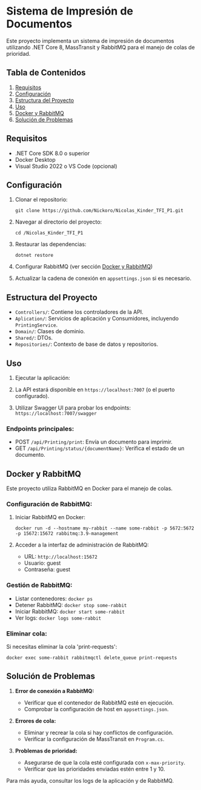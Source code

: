 # Sistema de Impresión de Documentos

Este proyecto implementa un sistema de impresión de documentos utilizando .NET Core 8, MassTransit y RabbitMQ para el manejo de colas de prioridad.

## Tabla de Contenidos

1. [Requisitos](#requisitos)
2. [Configuración](#configuración)
3. [Estructura del Proyecto](#estructura-del-proyecto)
4. [Uso](#uso)
5. [Docker y RabbitMQ](#docker-y-rabbitmq)
6. [Solución de Problemas](#solución-de-problemas)

## Requisitos

- .NET Core SDK 8.0 o superior
- Docker Desktop
- Visual Studio 2022 o VS Code (opcional)

## Configuración

1. Clonar el repositorio:
   ```
   git clone https://github.com/Nickoro/Nicolas_Kinder_TFI_P1.git
   ```

2. Navegar al directorio del proyecto:
   ```
   cd /Nicolas_Kinder_TFI_P1
   ```

3. Restaurar las dependencias:
   ```
   dotnet restore
   ```

4. Configurar RabbitMQ (ver sección [Docker y RabbitMQ](#docker-y-rabbitmq))

5. Actualizar la cadena de conexión en `appsettings.json` si es necesario.

## Estructura del Proyecto

- `Controllers/`: Contiene los controladores de la API.
- `Aplication/`: Servicios de aplicación y Consumidores, incluyendo `PrintingService`.
- `Domain/`: Clases de dominio.
- `Shared/`: DTOs.
- `Repositories/`: Contexto de base de datos y repositorios.

## Uso

1. Ejecutar la aplicación:  

2. La API estará disponible en `https://localhost:7007` (o el puerto configurado).

3. Utilizar Swagger UI para probar los endpoints: `https://localhost:7007/swagger`

### Endpoints principales:

- POST `/api/Printing/print`: Envía un documento para imprimir.
- GET `/api/Printing/status/{documentName}`: Verifica el estado de un documento.

## Docker y RabbitMQ

Este proyecto utiliza RabbitMQ en Docker para el manejo de colas.

### Configuración de RabbitMQ:

1. Iniciar RabbitMQ en Docker:
   ```
   docker run -d --hostname my-rabbit --name some-rabbit -p 5672:5672 -p 15672:15672 rabbitmq:3.9-management
   ```

2. Acceder a la interfaz de administración de RabbitMQ:
   - URL: `http://localhost:15672`
   - Usuario: guest
   - Contraseña: guest

### Gestión de RabbitMQ:

- Listar contenedores: `docker ps`
- Detener RabbitMQ: `docker stop some-rabbit`
- Iniciar RabbitMQ: `docker start some-rabbit`
- Ver logs: `docker logs some-rabbit`

### Eliminar cola:

Si necesitas eliminar la cola 'print-requests':
```
docker exec some-rabbit rabbitmqctl delete_queue print-requests
```

## Solución de Problemas

1. **Error de conexión a RabbitMQ:**
   - Verificar que el contenedor de RabbitMQ esté en ejecución.
   - Comprobar la configuración de host en `appsettings.json`.

2. **Errores de cola:**
   - Eliminar y recrear la cola si hay conflictos de configuración.
   - Verificar la configuración de MassTransit en `Program.cs`.

3. **Problemas de prioridad:**
   - Asegurarse de que la cola esté configurada con `x-max-priority`.
   - Verificar que las prioridades enviadas estén entre 1 y 10.

Para más ayuda, consultar los logs de la aplicación y de RabbitMQ.
